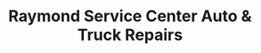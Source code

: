 ---
title: "Raymond Service Center Auto & Truck Repairs"
url: /raymond/raymond-service-center-auto-und-truck-repairs/
shop: Autowerkstatt
---